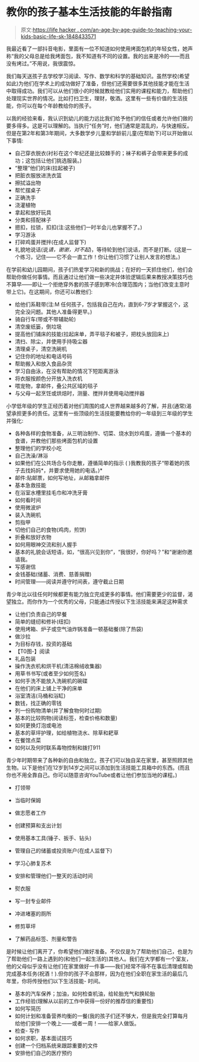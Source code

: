 # 教你的孩子基本生活技能的年龄指南

> 原文:[https://life hacker . com/an-age-by-age-guide-to-teaching-your-kids-basic-life-sk-1848433571](https://lifehacker.com/an-age-by-age-guide-to-teaching-your-kids-basic-life-sk-1848433571)

我最近看了一部抖音电影，里面有一位不知道如何使用烤面包机的年轻女性，她声称“我的父母总是给我烤面包，我不知道有不同的设置。我的出来是冷的——而且没有烤过。”不用说，我很震惊。

我们每天送孩子去学校学习阅读、写作、数学和科学的基础知识。虽然学校(希望如此)为他们在学术上的成功做好了准备，但他们还需要很多其他技能才能在生活中取得成功。我们可以从他们很小的时候就教给他们实用的课程和能力，帮助他们处理现实世界的情况。比如打扫卫生，理财，敬酒。这里有一些有价值的生活技能，你可以在每个年龄教给你的孩子。

以我的经验来看，我认识到幼儿的能力远比我们给予他们的信任或者允许他们做的要多得多。这是可以理解的。当执行“任务”时，他们通常是混乱的，与快速相反。但是在第2年和第3年期间，大多数学步儿童和学龄前儿童(在帮助下)可以开始做以下事情:

*   自己穿衣脱衣(衬衫在这个年纪还是比较棘手的；袜子和裤子会带来更多的成功；这包括让他们挑选服装。)
*   “整理”他们的床(拉起被子)
*   把脏衣服放进洗衣篮
*   擦拭溢出物
*   帮忙摆桌子
*   正确洗手
*   浇灌植物
*   拿起和放好玩具
*   分类和搭配袜子
*   摁扣，拉锁，扣扣(注:这些他们一时半会儿也掌握不了。)
*   学习游泳
*   打碎鸡蛋并搅拌(在成人监督下)
*   礼貌地说话(说*请，谢谢，对不起*)，等待轮到他们说话，而不是打断。(这是一个练习，记住——它不会一直工作！你让他们习惯了让别人发言的想法。)

在学前和幼儿园期间，孩子们热爱学习和新的挑战；在好的一天抓住他们，他们会帮助你做任何事情。而且通过让他们做一些决定并体验逻辑后果来教授决策技巧也不算早——即让一个拒绝穿外套的孩子感到寒冷(合理范围内；当他们改变主意时带上它)。在这期间，你还可以教他们:

*   给他们系鞋带(注:M 任何孩子，包括我自己在内，直到6-7岁才掌握这个，这完全没问题。其他人准备得更早。)
*   骑自行车(带或不带辅助轮)
*   清空废纸篓，倒垃圾
*   提高他们铺床的技能(拉起床单，弄平毯子和被子，把枕头放回床上)
*   清扫、除尘，并使用手持吸尘器
*   清理桌子，清空洗碗机
*   记住你的地址和电话号码
*   帮助搬入和放入食品杂货
*   学习自由泳，在没有帮助的情况下短距离游泳
*   将衣服按颜色分开放入洗衣机
*   喂宠物，拿邮件，叠公共区域的毯子
*   与父母一起烹饪或烘焙时，测量、搅拌并使用电动搅拌器

小学低年级的学生正经历着对他们周围的成人世界越来越多的了解，并且(通常)渴望承担更多的责任。这里有一些顶级的生活技能要教给你的一年级到三年级的学生并强化:

*   各种各样的食物准备，从三明治制作、切菜、烧水到炒鸡蛋，遵循一个基本的食谱，并教他们那些烤面包机的设置
*   整理他们的学校小吃
*   自己洗澡/淋浴
*   如果他们在公共场合与你走散，遵循简单的指示 ( )我教我的孩子“带着她的孩子去找妈妈*，并要求使用她的电话。)*
*   邮件:贴邮票，如何写地址，从邮箱拿邮件
*   基本急救技能
*   在浴室水槽里挂毛巾和冲洗牙膏
*   如何看时间
*   使用微波炉
*   装入洗碗机
*   剪指甲
*   切他们自己的食物(鸡肉，煎饼)
*   折叠和放好衣物
*   如何用眼神交流和别人握手
*   基本的礼貌会话短语，如，“很高兴见到你”，“我很好，你好吗？”和“谢谢你邀请我。
*   写感谢信
*   金钱基础(储蓄、消费、慈善捐赠)
*   时间管理——阅读并遵守时间表，遵守截止日期

青少年比以往任何时候都更有能力独立完成更多的事情。他们需要更少的监督，渴望独立。而你作为一个优秀的父母，只能通过传授以下生活技能来满足这种需求

*   让他们负责自己的早餐
*   简单的缝纫和修补(纽扣)
*   使用烤箱、炉子或空气油炸锅准备一顿基础餐(除了热袋)
*   做沙拉
*   为目标存钱，投资的基础
*   【T0图-】阅读
*   礼品包装
*   操作洗衣机和烘干机(清洁棉绒收集器)
*   用草书书写(或者至少如何签名)
*   如何手洗不能放入洗碗机的碗碟
*   在他们的床上铺上干净的床单
*   浴室清洁(马桶和浴缸)
*   数钱，找正确的零钱
*   列一份购物清单(并了解食物何时过期)
*   基本的比较购物(阅读标签，检查价格和数量)
*   如何更换灯泡或电池
*   基本的草坪护理，如给植物浇水、除草和耙草
*   在餐馆点菜
*   如何以及何时联系毒物控制和拨打911

青少年时期带来了各种新的自由和独立。孩子们可以独自呆在家里，甚至照顾其他生物。以下是他们在12岁到14岁之间可以添加到生活技能工具箱中的东西。(而且你也不用全靠自己。你可以随意咨询YouTube或者让他们参加当地的课程。)

*   打领带
*   当临时保姆
*   做志愿者工作
*   创建预算和支出计划
*   使用基本工具(锤子、扳手、钻头)
*   管理自己的储蓄或投资账户(在成人监督下)
*   学习心肺复苏术
*   安排和管理他们一整天的活动时间
*   熨衣服
*   写一封专业邮件

*   冲进堵塞的厕所
*   修剪草坪
*   了解药品标签、剂量和警告

是时候让他们离开了，你希望他们做好准备。不仅仅是为了帮助他们自己，也是为了帮助他们一路上遇到的(和他们一起生活的)其他人。我们在大学都有一个室友，他的父母似乎没有让他们在家里做好一件事——我们经常不得不在事后清理或帮助完成基本任务(祝酒！).但你的孩子不会那样，因为在他们全职在家生活的最后几年里，你将传授他们以下生活技能- 时间。

*   基本的汽车保养；加油，如何检查机油，给轮胎充气和换轮胎
*   工作经验(理解从以前的工作中获得一份好的推荐信的重要性)
*   如何写简历
*   如何计划和准备营养均衡的一餐(我的孩子们还不够大，但是我完全打算每月给他们安排一个晚上——或者一周！——给家人做饭。
*   检查- 写作
*   如何求职，基本面试技巧
*   创建一个归档系统来跟踪重要的文件
*   安排他们自己的医疗预约